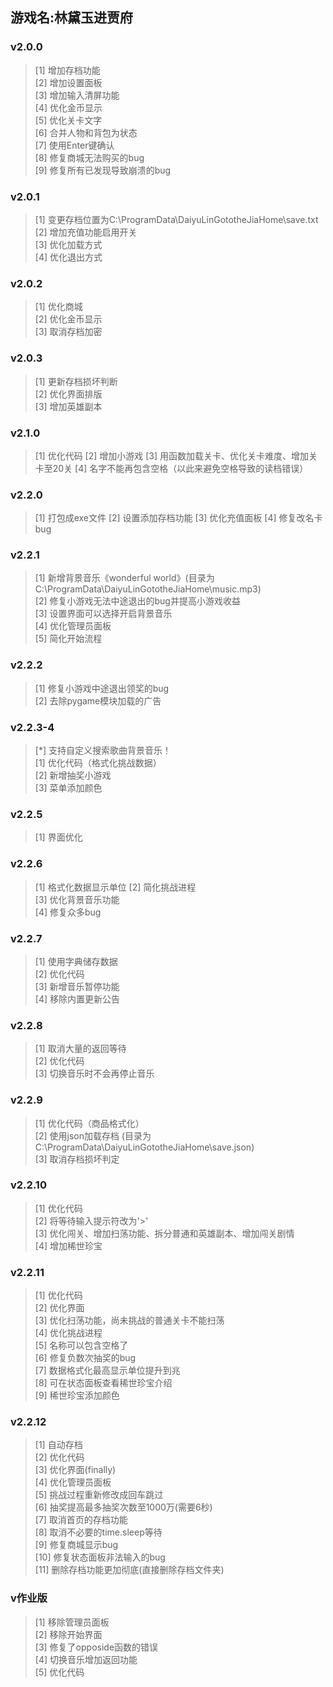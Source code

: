 ## 游戏名:林黛玉进贾府


### v2.0.0
> [1] 增加存档功能  
> [2] 增加设置面板  
> [3] 增加输入清屏功能  
> [4] 优化金币显示  
> [5] 优化关卡文字  
> [6] 合并人物和背包为状态  
> [7] 使用Enter键确认  
> [8] 修复商城无法购买的bug  
> [9] 修复所有已发现导致崩溃的bug  

### v2.0.1
> [1] 变更存档位置为C:\ProgramData\DaiyuLinGototheJiaHome\save.txt  
> [2] 增加充值功能启用开关  
> [3] 优化加载方式  
> [4] 优化退出方式  

### v2.0.2
> [1] 优化商城  
> [2] 优化金币显示  
> [3] 取消存档加密

### v2.0.3
> [1] 更新存档损坏判断  
> [2] 优化界面排版  
> [3] 增加英雄副本

### v2.1.0
> [1] 优化代码
> [2] 增加小游戏
> [3] 用函数加载关卡、优化关卡难度、增加关卡至20关
> [4] 名字不能再包含空格（以此来避免空格导致的读档错误）

### v2.2.0
> [1] 打包成exe文件
> [2] 设置添加存档功能
> [3] 优化充值面板
> [4] 修复改名卡bug

### v2.2.1
> [1] 新增背景音乐《wonderful world》(目录为C:\ProgramData\DaiyuLinGototheJiaHome\music.mp3)  
> [2] 修复小游戏无法中途退出的bug并提高小游戏收益  
> [3] 设置界面可以选择开启背景音乐  
> [4] 优化管理员面板  
> [5] 简化开始流程

### v2.2.2
> [1] 修复小游戏中途退出领奖的bug  
> [2] 去除pygame模块加载的广告

### v2.2.3-4
> [*] 支持自定义搜索歌曲背景音乐！  
> [1] 优化代码（格式化挑战数据）  
> [2] 新增抽奖小游戏  
> [3] 菜单添加颜色

### v2.2.5
> [1] 界面优化

### v2.2.6
> [1] 格式化数据显示单位
> [2] 简化挑战进程  
> [3] 优化背景音乐功能  
> [4] 修复众多bug

### v2.2.7
> [1] 使用字典储存数据  
> [2] 优化代码   
> [3] 新增音乐暂停功能  
> [4] 移除内置更新公告

### v2.2.8
> [1] 取消大量的返回等待  
> [2] 优化代码  
> [3] 切换音乐时不会再停止音乐

### v2.2.9
> [1] 优化代码（商品格式化）  
> [2] 使用json加载存档 (目录为C:\ProgramData\DaiyuLinGototheJiaHome\save.json)  
> [3] 取消存档损坏判定

### v2.2.10
> [1] 优化代码  
> [2] 将等待输入提示符改为'>'  
> [3] 优化闯关、增加扫荡功能、拆分普通和英雄副本、增加闯关剧情  
> [4] 增加稀世珍宝

### v2.2.11
> [1] 优化代码  
> [2] 优化界面  
> [3] 优化扫荡功能，尚未挑战的普通关卡不能扫荡  
> [4] 优化挑战进程  
> [5] 名称可以包含空格了  
> [6] 修复负数次抽奖的bug  
> [7] 数据格式化最高显示单位提升到兆  
> [8] 可在状态面板查看稀世珍宝介绍  
> [9] 稀世珍宝添加颜色

### v2.2.12
> [1] 自动存档  
> [2] 优化代码  
> [3] 优化界面(finally)  
> [4] 优化管理员面板  
> [5] 挑战过程重新修改成回车跳过  
> [6] 抽奖提高最多抽奖次数至1000万(需要6秒)  
> [7] 取消首页的存档功能  
> [8] 取消不必要的time.sleep等待  
> [9] 修复商城显示bug  
> [10] 修复状态面板非法输入的bug  
> [11] 删除存档功能更加彻底(直接删除存档文件夹)

### v作业版
> [1] 移除管理员面板  
> [2] 移除开始界面  
> [3] 修复了opposide函数的错误  
> [4] 切换音乐增加返回功能  
> [5] 优化代码